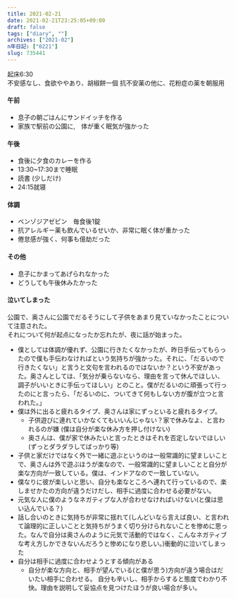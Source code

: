 ```yaml
---
title: 2021-02-21
date: 2021-02-21T23:25:05+09:00
draft: false
tags: ["diary", ""]
archives: ["2021-02"]
n年日記: ["0221"]
slug: 735441
---
```

起床6:30  
不安感なし、食欲ややあり、胡椒餅一個
抗不安薬の他に、花粉症の薬を朝服用
#### 午前
- 息子の朝ごはんにサンドイッチを作る
- 家族で駅前の公園に,　体が重く眠気が強かった
#### 午後
- 食後に夕食のカレーを作る
- 13:30~17:30まで睡眠
- 読書 (少しだけ)
- 24:15就寝
#### 体調
- ベンゾジアゼピン　毎食後1錠
- 抗アレルギー薬も飲んでいるせいか、非常に眠く体が重かった
- 倦怠感が強く、何事も億劫だった
#### その他
- 息子にかまってあげられなかった
- どうしても午後休みたかった
#### 泣いてしまった  
公園で、奥さんに公園でだるそうにして子供をあまり見ていなかったことについて注意された。  
それについて何が起点になったか忘れたが、夜に話が始まった。
- 僕としては体調が優れず、公園に行きたくなかったが、昨日手伝ってもらったので僕も手伝わなければという気持ちが強かった。それに、「だるいので行きたくない」と言うと文句を言われるのではないか？という不安があった。奥さんとしては、「気分が乗らないなら、理由を言って休んでほしい、調子がいいときに手伝ってほしい」とのこと。僕がだるいのに頑張って行ったのにと言ったら、「だるいのに、ついてきて何もしない方が腹が立つと言われた。」
- 僕は外に出ると疲れるタイプ、奥さんは家にずっといると疲れるタイプ。
  - 子供遊びに連れていかなくてもいいんじゃない？家で休みなよ、と言われるのが嫌 (僕は自分が楽な休み方を押し付けない)
  - 奥さんは、僕が家で休みたいと言ったときはそれを否定しないでほしい(ずっとダラダラしてばっかり等)
- 子供と家だけではなく外で一緒に遊ぶというのは一般常識的に望ましいことで、奥さんは外で遊ぶほうが楽なので、一般常識的に望ましいことと自分が楽な方向が一致している。僕は、インドアなので一致していない。
- 僕なりに彼が楽しいと思い、自分も楽なところへ連れて行っているので、楽しませかたの方向が違うだけだし、相手に過度に合わせる必要がない。
- 元気な人に僕のようなネガティブな人が合わせなければいけない(と僕は思い込んでいる？)
- 話し合いのときに気持ちが非常に揺れて(しんどいなら言えば良い、と言われて論理的に正しいことと気持ちがうまく切り分けられないことを惨めに思った。なんで自分は奥さんのように元気で活動的ではなく、こんなネガティブな考え方しかできないんだろうと惨めになり悲しい。)衝動的に泣いてしまった
- 自分は相手に過度に合わせようとする傾向がある
  - 自分が楽な方向と、相手が望んでいる(と僕が思う)方向が違う場合はだいたい相手に合わせる。
  自分も辛いし、相手からすると態度でわかり不快。理由を説明して妥協点を見つけたほうが良い場合が多い。